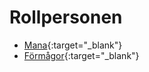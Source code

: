 # Rollpersonen

* [Mana](rules-pc-mana.md){:target="_blank"}
* [Förmågor](rules-pc-skills.md){:target="_blank"}